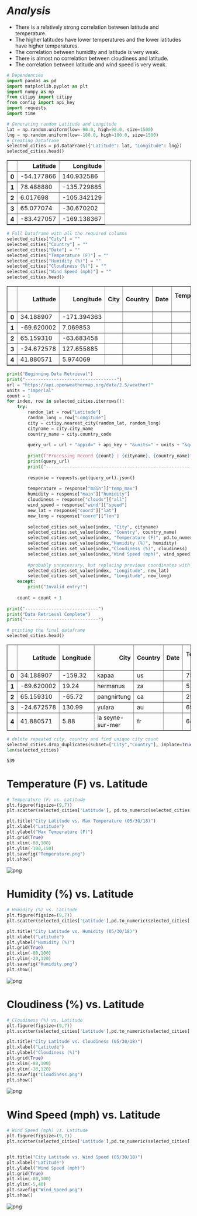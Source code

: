 
# *Analysis*
- There is a relatively strong correlation between latitude and temperature. 
- The higher latitudes have lower temperatures and the lower latitudes have higher temperatures.
- The correlation between humidity and latitude is very weak.
- There is almost no correlation between cloudiness and latitude.
- The correlation between latitude and wind speed is very weak.


```python
# Dependencies
import pandas as pd
import matplotlib.pyplot as plt
import numpy as np
from citipy import citipy
from config import api_key
import requests
import time
```


```python
# Generating random Latitude and Longitude
lat = np.random.uniform(low=-90.0, high=90.0, size=1500)
lng = np.random.uniform(low=-180.0, high=180.0, size=1500)
# Creating Dataframe
selected_cities = pd.DataFrame({"Latitude": lat, "Longitude": lng})
selected_cities.head()
```




<div>
<style scoped>
    .dataframe tbody tr th:only-of-type {
        vertical-align: middle;
    }

    .dataframe tbody tr th {
        vertical-align: top;
    }

    .dataframe thead th {
        text-align: right;
    }
</style>
<table border="1" class="dataframe">
  <thead>
    <tr style="text-align: right;">
      <th></th>
      <th>Latitude</th>
      <th>Longitude</th>
    </tr>
  </thead>
  <tbody>
    <tr>
      <th>0</th>
      <td>-54.177866</td>
      <td>140.932586</td>
    </tr>
    <tr>
      <th>1</th>
      <td>78.488880</td>
      <td>-135.729885</td>
    </tr>
    <tr>
      <th>2</th>
      <td>6.017698</td>
      <td>-105.342129</td>
    </tr>
    <tr>
      <th>3</th>
      <td>65.077074</td>
      <td>-30.670202</td>
    </tr>
    <tr>
      <th>4</th>
      <td>-83.427057</td>
      <td>-169.138367</td>
    </tr>
  </tbody>
</table>
</div>




```python
# Full Dataframe with all the required columns
selected_cities["City"] = ""
selected_cities["Country"] = ""
selected_cities["Date"] = ""
selected_cities["Temperature (F)"] = ""
selected_cities["Humidity (%)"] = ""
selected_cities["Cloudiness (%)"] = ""
selected_cities["Wind Speed (mph)"] = ""
selected_cities.head()
```




<div>
<style scoped>
    .dataframe tbody tr th:only-of-type {
        vertical-align: middle;
    }

    .dataframe tbody tr th {
        vertical-align: top;
    }

    .dataframe thead th {
        text-align: right;
    }
</style>
<table border="1" class="dataframe">
  <thead>
    <tr style="text-align: right;">
      <th></th>
      <th>Latitude</th>
      <th>Longitude</th>
      <th>City</th>
      <th>Country</th>
      <th>Date</th>
      <th>Temperature (F)</th>
      <th>Humidity (%)</th>
      <th>Cloudiness (%)</th>
      <th>Wind Speed (mph)</th>
    </tr>
  </thead>
  <tbody>
    <tr>
      <th>0</th>
      <td>34.188907</td>
      <td>-171.394363</td>
      <td></td>
      <td></td>
      <td></td>
      <td></td>
      <td></td>
      <td></td>
      <td></td>
    </tr>
    <tr>
      <th>1</th>
      <td>-69.620002</td>
      <td>7.069853</td>
      <td></td>
      <td></td>
      <td></td>
      <td></td>
      <td></td>
      <td></td>
      <td></td>
    </tr>
    <tr>
      <th>2</th>
      <td>65.159310</td>
      <td>-63.683458</td>
      <td></td>
      <td></td>
      <td></td>
      <td></td>
      <td></td>
      <td></td>
      <td></td>
    </tr>
    <tr>
      <th>3</th>
      <td>-24.672578</td>
      <td>127.655885</td>
      <td></td>
      <td></td>
      <td></td>
      <td></td>
      <td></td>
      <td></td>
      <td></td>
    </tr>
    <tr>
      <th>4</th>
      <td>41.880571</td>
      <td>5.974069</td>
      <td></td>
      <td></td>
      <td></td>
      <td></td>
      <td></td>
      <td></td>
      <td></td>
    </tr>
  </tbody>
</table>
</div>




```python
print("Beginning Data Retrieval")
print("-----------------------------------")
url = "https://api.openweathermap.org/data/2.5/weather?"
units = "imperial"
count = 1
for index, row in selected_cities.iterrows():
    try:
        random_lat = row["Latitude"]
        random_long = row["Longitude"]
        city = citipy.nearest_city(random_lat, random_long)
        cityname = city.city_name
        country_name = city.country_code
        
        query_url = url + "appid=" + api_key + "&units=" + units + "&q=" + cityname + "," + country_name
        
        print(f"Processing Record {count} | {cityname}, {country_name}")
        print(query_url)
        print("------------------------------------------------------------")
        
        response = requests.get(query_url).json()
              
        temperature = response["main"]["temp_max"]
        humidity = response["main"]["humidity"]
        cloudiness = response["clouds"]["all"]
        wind_speed = response["wind"]["speed"]
        new_lat = response["coord"]["lat"]
        new_long = response["coord"]["lon"]
        
        selected_cities.set_value(index, "City", cityname)
        selected_cities.set_value(index, "Country", country_name)
        selected_cities.set_value(index, "Temperature (F)", pd.to_numeric(temperature))
        selected_cities.set_value(index,"Humidity (%)", humidity)
        selected_cities.set_value(index,"Cloudiness (%)", cloudiness)
        selected_cities.set_value(index,"Wind Speed (mph)", wind_speed)
        
        #probably unnecessary, but replacing previous coordinates with city coordinates for accuracy
        selected_cities.set_value(index, "Longitude", new_lat)
        selected_cities.set_value(index, "Longitude", new_long)
    except:
        print("Invalid entry!")
    
    count = count + 1
    
print("----------------------------")
print("Data Retrieval Complete")
print("----------------------------")
```


```python
# printing the final dataframe
selected_cities.head()
```




<div>
<style scoped>
    .dataframe tbody tr th:only-of-type {
        vertical-align: middle;
    }

    .dataframe tbody tr th {
        vertical-align: top;
    }

    .dataframe thead th {
        text-align: right;
    }
</style>
<table border="1" class="dataframe">
  <thead>
    <tr style="text-align: right;">
      <th></th>
      <th>Latitude</th>
      <th>Longitude</th>
      <th>City</th>
      <th>Country</th>
      <th>Date</th>
      <th>Temperature (F)</th>
      <th>Humidity (%)</th>
      <th>Cloudiness (%)</th>
      <th>Wind Speed (mph)</th>
    </tr>
  </thead>
  <tbody>
    <tr>
      <th>0</th>
      <td>34.188907</td>
      <td>-159.32</td>
      <td>kapaa</td>
      <td>us</td>
      <td></td>
      <td>75.2</td>
      <td>88</td>
      <td>90</td>
      <td>13.87</td>
    </tr>
    <tr>
      <th>1</th>
      <td>-69.620002</td>
      <td>19.24</td>
      <td>hermanus</td>
      <td>za</td>
      <td></td>
      <td>51.38</td>
      <td>94</td>
      <td>92</td>
      <td>12.77</td>
    </tr>
    <tr>
      <th>2</th>
      <td>65.159310</td>
      <td>-65.72</td>
      <td>pangnirtung</td>
      <td>ca</td>
      <td></td>
      <td>25.73</td>
      <td>87</td>
      <td>88</td>
      <td>10.98</td>
    </tr>
    <tr>
      <th>3</th>
      <td>-24.672578</td>
      <td>130.99</td>
      <td>yulara</td>
      <td>au</td>
      <td></td>
      <td>69.8</td>
      <td>11</td>
      <td>0</td>
      <td>9.17</td>
    </tr>
    <tr>
      <th>4</th>
      <td>41.880571</td>
      <td>5.88</td>
      <td>la seyne-sur-mer</td>
      <td>fr</td>
      <td></td>
      <td>64.4</td>
      <td>88</td>
      <td>0</td>
      <td>4.94</td>
    </tr>
  </tbody>
</table>
</div>




```python
# delete repeated city, country and find unique city count
selected_cities.drop_duplicates(subset=["City","Country"], inplace=True)
len(selected_cities)
```




    539



# Temperature (F) vs. Latitude


```python
# Temperature (F) vs. Latitude
plt.figure(figsize=(9,7))
plt.scatter(selected_cities['Latitude'], pd.to_numeric(selected_cities['Temperature (F)']), marker='o', facecolor='darkblue',alpha = 0.75)

plt.title("City Latitude vs. Max Temperature (05/30/18)")
plt.xlabel("Latitude")
plt.ylabel("Max Temperature (F)")
plt.grid(True)
plt.xlim(-80,100)
plt.ylim(-100,150)
plt.savefig("Temperature.png")
plt.show()
```


![png](output_8_0.png)


# Humidity (%) vs. Latitude


```python
# Humidity (%) vs. Latitude
plt.figure(figsize=(9,7))
plt.scatter(selected_cities['Latitude'],pd.to_numeric(selected_cities['Humidity (%)']),marker='o',facecolor='darkblue', alpha = 0.75)

plt.title("City Latitude vs. Humidity (05/30/18)")
plt.xlabel("Latitude")
plt.ylabel("Humidity (%)")
plt.grid(True)
plt.xlim(-80,100)
plt.ylim(-20,120)
plt.savefig("Humidity.png")
plt.show()
```


![png](output_10_0.png)


# Cloudiness (%) vs. Latitude


```python
# Cloudiness (%) vs. Latitude
plt.figure(figsize=(9,7))
plt.scatter(selected_cities['Latitude'],pd.to_numeric(selected_cities['Cloudiness (%)']),marker='o',facecolor='darkblue', alpha = 0.75)

plt.title("City Latitude vs. Cloudiness (05/30/18)")
plt.xlabel("Latitude")
plt.ylabel("Cloudiness (%)")
plt.grid(True)
plt.xlim(-80,100)
plt.ylim(-20,120)
plt.savefig("Cloudiness.png")
plt.show()
```


![png](output_12_0.png)


# Wind Speed (mph) vs. Latitude


```python
# Wind Speed (mph) vs. Latitude
plt.figure(figsize=(9,7))
plt.scatter(selected_cities['Latitude'],pd.to_numeric(selected_cities['Wind Speed (mph)']),marker='o',facecolor='darkblue', alpha = 0.75)


plt.title("City Latitude vs. Wind Speed (05/30/18)")
plt.xlabel("Latitude")
plt.ylabel("Wind Speed (mph)")
plt.grid(True)
plt.xlim(-80,100)
plt.ylim(-5,40)
plt.savefig("Wind_Speed.png")
plt.show()
```


![png](output_14_0.png)


